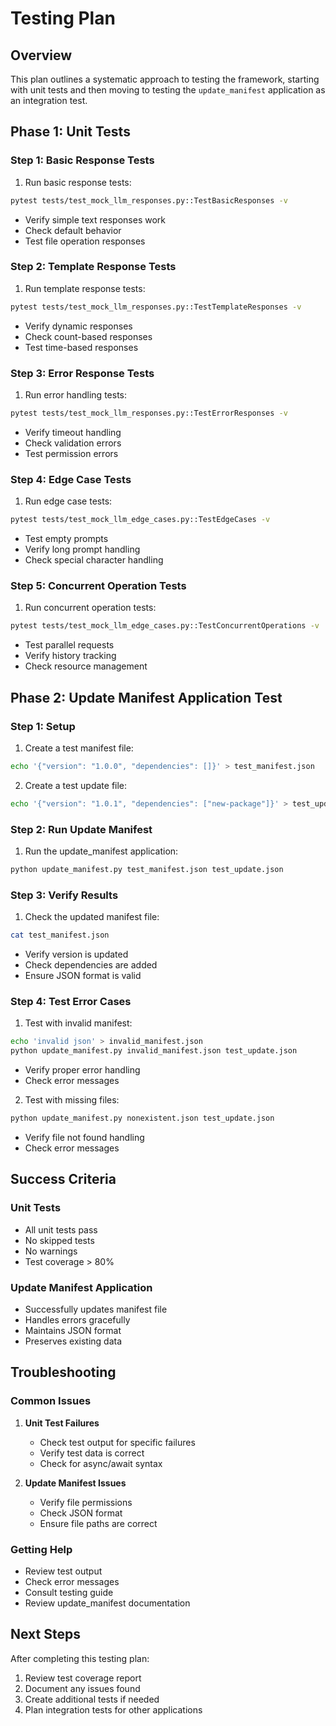# Testing Plan

## Overview
This plan outlines a systematic approach to testing the framework, starting with unit tests and then moving to testing the `update_manifest` application as an integration test.

## Phase 1: Unit Tests

### Step 1: Basic Response Tests
1. Run basic response tests:
```bash
pytest tests/test_mock_llm_responses.py::TestBasicResponses -v
```
- Verify simple text responses work
- Check default behavior
- Test file operation responses

### Step 2: Template Response Tests
1. Run template response tests:
```bash
pytest tests/test_mock_llm_responses.py::TestTemplateResponses -v
```
- Verify dynamic responses
- Check count-based responses
- Test time-based responses

### Step 3: Error Response Tests
1. Run error handling tests:
```bash
pytest tests/test_mock_llm_responses.py::TestErrorResponses -v
```
- Verify timeout handling
- Check validation errors
- Test permission errors

### Step 4: Edge Case Tests
1. Run edge case tests:
```bash
pytest tests/test_mock_llm_edge_cases.py::TestEdgeCases -v
```
- Test empty prompts
- Verify long prompt handling
- Check special character handling

### Step 5: Concurrent Operation Tests
1. Run concurrent operation tests:
```bash
pytest tests/test_mock_llm_edge_cases.py::TestConcurrentOperations -v
```
- Test parallel requests
- Verify history tracking
- Check resource management

## Phase 2: Update Manifest Application Test

### Step 1: Setup
1. Create a test manifest file:
```bash
echo '{"version": "1.0.0", "dependencies": []}' > test_manifest.json
```

2. Create a test update file:
```bash
echo '{"version": "1.0.1", "dependencies": ["new-package"]}' > test_update.json
```

### Step 2: Run Update Manifest
1. Run the update_manifest application:
```bash
python update_manifest.py test_manifest.json test_update.json
```

### Step 3: Verify Results
1. Check the updated manifest file:
```bash
cat test_manifest.json
```
- Verify version is updated
- Check dependencies are added
- Ensure JSON format is valid

### Step 4: Test Error Cases
1. Test with invalid manifest:
```bash
echo 'invalid json' > invalid_manifest.json
python update_manifest.py invalid_manifest.json test_update.json
```
- Verify proper error handling
- Check error messages

2. Test with missing files:
```bash
python update_manifest.py nonexistent.json test_update.json
```
- Verify file not found handling
- Check error messages

## Success Criteria

### Unit Tests
- All unit tests pass
- No skipped tests
- No warnings
- Test coverage > 80%

### Update Manifest Application
- Successfully updates manifest file
- Handles errors gracefully
- Maintains JSON format
- Preserves existing data

## Troubleshooting

### Common Issues

1. **Unit Test Failures**
   - Check test output for specific failures
   - Verify test data is correct
   - Check for async/await syntax

2. **Update Manifest Issues**
   - Verify file permissions
   - Check JSON format
   - Ensure file paths are correct

### Getting Help
- Review test output
- Check error messages
- Consult testing guide
- Review update_manifest documentation

## Next Steps

After completing this testing plan:

1. Review test coverage report
2. Document any issues found
3. Create additional tests if needed
4. Plan integration tests for other applications 